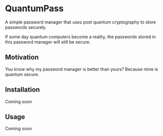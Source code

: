 # QuantumPass

A simple password manager that uses post quantum cryptography to store passwords securely. 

If some day quantum computers become a reality, the passwords stored in this password manager will still be secure.

## Motivation

You know why my password manager is better than yours? Because mine is quantum secure.

## Installation

Coming soon

## Usage

Coming soon

